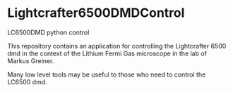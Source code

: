# Lightcrafter6500DMDControl
LC6500DMD python control

This repository contains an application for controlling the Lightcrafter 6500 dmd in the context of the Lithium Fermi Gas microscope in the lab of Markus Greiner. 

Many low level tools may be useful to those who need to control the LC6500 dmd.
